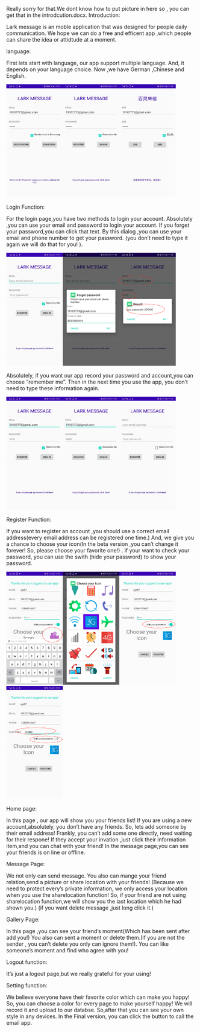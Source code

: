 Really sorry for that.We dont know how to put picture in here so , you can get that in the introdcution.docx.
Introduction:

Lark message is an moble application that was designed for people daily communication. 
We hope we can do a free and efficent app ,which people can share the idea or attidtude at a moment.

language:

First lets start with language, our app support multiple language. 
And, it depends on your language choice. Now ,we have German ,Chinese and English.

<img src="/Image/2.png" width=150 height=300 /><img src="/Image/3.png" width=150 height=300 /><img src="/Image/4.png" width=150 height=300 />



Login Function:

For the login page,you have two methods to login your account.
Absolutely ,you can use your email and password to login your account.
If you forget your password,you can click that text. By this dialog ,you can use your email and phone number to get your password.
(you don’t need to type it again we will do that for you! ). 


<img src="/Image/5.png" width=150 height=300 /><img src="/Image/6.png" width=150 height=300 /><img src="/Image/7.png" width=150 height=300 />

Absolutely, if you want our app record your password and account,you can choose “remember me”. 
Then in the next time you use the app, you don’t need to type these information again.

<img src="/Image/8.png" width=150 height=300 /><img src="/Image/9.png" width=150 height=300 /><img src="/Image/10.png" width=150 height=300 />


Register Function:

If you want to register an account ,you should use a correct email address(every email address can be registered one time.)
And, we give you a chance to choose your icon(In the beta version ,you can’t change it forever! So, please choose your favorite one!) .
if your want to check your password, you can use the swith (hide your password) to show your password.

<img src="/Image/11.png" width=150 height=300 /><img src="/Image/12.png" width=150 height=300 /><img src="/Image/13.png" width=150 height=300 /><img src="/Image/14.png" width=150 height=300 />

Home page:

In this page , our app will show you your friends list! If you are using a new account,absolutely, you don’t have any friends.
So, lets add someone by their email address! Frankly, you can’t add some one directly, need waiting for their respone! 
If they accept your invation ,just click their information item,and you can chat with your friend! 
In the message page,you can see your friends is on line or offline.

Message Page:

We not only can send message. You also can mange your friend relation,send a picture or share location with your friends!
(Because we need to protect every’s private information, we only access your location when you use the sharelocation function!
So, if your friend are not using sharelocation function,we will show you the last location which he had shown you.) 
(if you want delete message ,just long click it.)

Gallery Page:

In this page ,you can see your friend’s moment(Which has been sent after add you!) 
You also can sent a moment or delete them.(If you are not the sender , you can’t delete you only can ignore them!).
You can like someone’s moment and find who agree with you!

Logout function:

It’s just a logout page,but we really grateful for your using!

Setting function:

We believe everyone have their favorite color which can make you happy! 
So, you can choose a color for every page to make yourself happy! We will record it and upload to our databse.
So,after that you can see your own style in any devices. In the Final version, you can click the button to call the email app.



